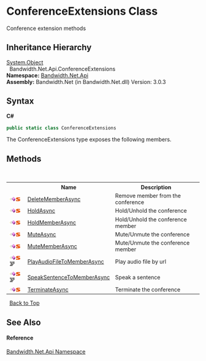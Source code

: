 ﻿# ConferenceExtensions Class
 

Conference extension methods


## Inheritance Hierarchy
<a href="http://msdn2.microsoft.com/en-us/library/e5kfa45b" target="_blank">System.Object</a><br />&nbsp;&nbsp;Bandwidth.Net.Api.ConferenceExtensions<br />
**Namespace:**&nbsp;<a href ="N_Bandwidth_Net_Api.md">Bandwidth.Net.Api</a><br />**Assembly:**&nbsp;Bandwidth.Net (in Bandwidth.Net.dll) Version: 3.0.3

## Syntax

**C#**<br />
``` C#
public static class ConferenceExtensions
```

The ConferenceExtensions type exposes the following members.


## Methods
&nbsp;<table><tr><th></th><th>Name</th><th>Description</th></tr><tr><td>![Public method](media/pubmethod.gif "Public method")![Static member](media/static.gif "Static member")</td><td><a href ="M_Bandwidth_Net_Api_ConferenceExtensions_DeleteMemberAsync.md">DeleteMemberAsync</a></td><td>
Remove member from the conference</td></tr><tr><td>![Public method](media/pubmethod.gif "Public method")![Static member](media/static.gif "Static member")</td><td><a href ="M_Bandwidth_Net_Api_ConferenceExtensions_HoldAsync.md">HoldAsync</a></td><td>
Hold/Unhold the conference</td></tr><tr><td>![Public method](media/pubmethod.gif "Public method")![Static member](media/static.gif "Static member")</td><td><a href ="M_Bandwidth_Net_Api_ConferenceExtensions_HoldMemberAsync.md">HoldMemberAsync</a></td><td>
Hold/Unhold the conference member</td></tr><tr><td>![Public method](media/pubmethod.gif "Public method")![Static member](media/static.gif "Static member")</td><td><a href ="M_Bandwidth_Net_Api_ConferenceExtensions_MuteAsync.md">MuteAsync</a></td><td>
Mute/Unmute the conference</td></tr><tr><td>![Public method](media/pubmethod.gif "Public method")![Static member](media/static.gif "Static member")</td><td><a href ="M_Bandwidth_Net_Api_ConferenceExtensions_MuteMemberAsync.md">MuteMemberAsync</a></td><td>
Mute/Unmute the conference member</td></tr><tr><td>![Public method](media/pubmethod.gif "Public method")![Static member](media/static.gif "Static member")![Code example](media/CodeExample.png "Code example")</td><td><a href ="M_Bandwidth_Net_Api_ConferenceExtensions_PlayAudioFileToMemberAsync.md">PlayAudioFileToMemberAsync</a></td><td>
Play audio file by url</td></tr><tr><td>![Public method](media/pubmethod.gif "Public method")![Static member](media/static.gif "Static member")![Code example](media/CodeExample.png "Code example")</td><td><a href ="M_Bandwidth_Net_Api_ConferenceExtensions_SpeakSentenceToMemberAsync.md">SpeakSentenceToMemberAsync</a></td><td>
Speak a sentence</td></tr><tr><td>![Public method](media/pubmethod.gif "Public method")![Static member](media/static.gif "Static member")</td><td><a href ="M_Bandwidth_Net_Api_ConferenceExtensions_TerminateAsync.md">TerminateAsync</a></td><td>
Terminate the conference</td></tr></table>&nbsp;
<a href="#conferenceextensions-class">Back to Top</a>

## See Also


#### Reference
<a href ="N_Bandwidth_Net_Api.md">Bandwidth.Net.Api Namespace</a><br />